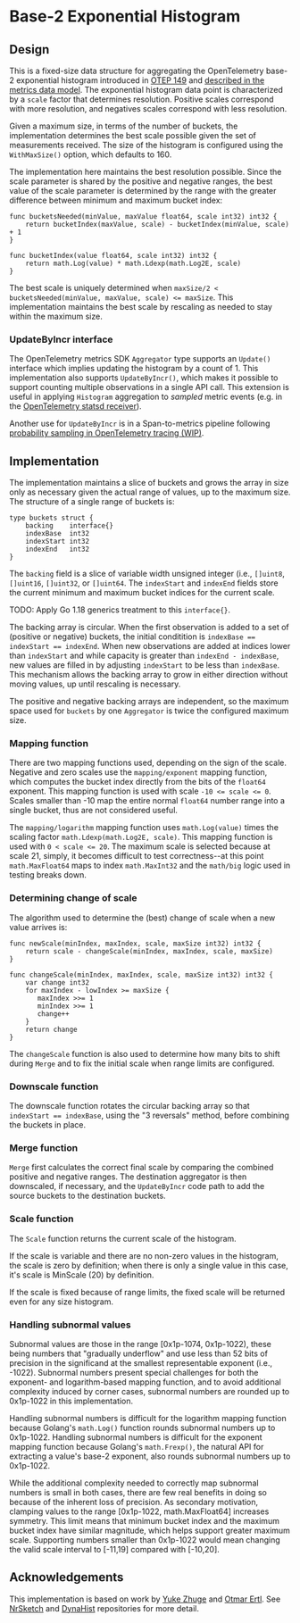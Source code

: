 # Base-2 Exponential Histogram

## Design

This is a fixed-size data structure for aggregating the OpenTelemetry
base-2 exponential histogram introduced in [OTEP
149](https://github.com/open-telemetry/oteps/blob/main/text/0149-exponential-histogram.md)
and [described in the metrics data
model](https://github.com/open-telemetry/opentelemetry-specification/blob/main/specification/metrics/datamodel.md#exponentialhistogram).
The exponential histogram data point is characterized by a `scale`
factor that determines resolution.  Positive scales correspond with
more resolution, and negatives scales correspond with less resolution.

Given a maximum size, in terms of the number of buckets, the
implementation determines the best scale possible given the set of
measurements received.  The size of the histogram is configured using
the `WithMaxSize()` option, which defaults to 160.

The implementation here maintains the best resolution possible.  Since
the scale parameter is shared by the positive and negative ranges, the
best value of the scale parameter is determined by the range with the
greater difference between minimum and maximum bucket index:

```golang
func bucketsNeeded(minValue, maxValue float64, scale int32) int32 {
	return bucketIndex(maxValue, scale) - bucketIndex(minValue, scale) + 1
}

func bucketIndex(value float64, scale int32) int32 {
	return math.Log(value) * math.Ldexp(math.Log2E, scale)
}
```

The best scale is uniquely determined when `maxSize/2 <
bucketsNeeded(minValue, maxValue, scale) <= maxSize`.  This
implementation maintains the best scale by rescaling as needed to stay
within the maximum size.

### UpdateByIncr interface

The OpenTelemetry metrics SDK `Aggregator` type supports an `Update()`
interface which implies updating the histogram by a count of 1.  This
implementation also supports `UpdateByIncr()`, which makes it possible
to support counting multiple observations in a single API call.  This
extension is useful in applying `Histogram` aggregation to _sampled_
metric events (e.g. in the [OpenTelemetry statsd
receiver](https://github.com/open-telemetry/opentelemetry-collector-contrib/tree/main/receiver/statsdreceiver)).

Another use for `UpdateByIncr` is in a Span-to-metrics pipeline
following [probability sampling in OpenTelemetry tracing
(WIP)](https://github.com/open-telemetry/opentelemetry-specification/pull/2047).

## Implementation

The implementation maintains a slice of buckets and grows the array in
size only as necessary given the actual range of values, up to the
maximum size.  The structure of a single range of buckets is:

```golang
type buckets struct {
	backing    interface{}
	indexBase  int32
	indexStart int32
	indexEnd   int32
}
```

The `backing` field is a slice of variable width unsigned integer
(i.e., `[]uint8`, `[]uint16`, `[]uint32`, or `[]uint64`.  The
`indexStart` and `indexEnd` fields store the current minimum and
maximum bucket indices for the current scale.

TODO: Apply Go 1.18 generics treatment to this `interface{}`.

The backing array is circular.  When the first observation is added to
a set of (positive or negative) buckets, the initial conditition is
`indexBase == indexStart == indexEnd`.  When new observations are
added at indices lower than `indexStart` and while capacity is greater
than `indexEnd - indexBase`, new values are filled in by adjusting
`indexStart` to be less than `indexBase`. This mechanism allows the
backing array to grow in either direction without moving values, up
until rescaling is necessary.

The positive and negative backing arrays are independent, so the
maximum space used for `buckets` by one `Aggregator` is twice the
configured maximum size.

### Mapping function

There are two mapping functions used, depending on the sign of the
scale.  Negative and zero scales use the `mapping/exponent` mapping
function, which computes the bucket index directly from the bits of
the `float64` exponent.  This mapping function is used with scale `-10
<= scale <= 0`.  Scales smaller than -10 map the entire normal
`float64` number range into a single bucket, thus are not considered
useful.

The `mapping/logarithm` mapping function uses `math.Log(value)` times
the scaling factor `math.Ldexp(math.Log2E, scale)`.  This mapping
function is used with `0 < scale <= 20`.  The maximum scale is
selected because at scale 21, simply, it becomes difficult to test
correctness--at this point `math.MaxFloat64` maps to index
`math.MaxInt32` and the `math/big` logic used in testing breaks down.

### Determining change of scale

The algorithm used to determine the (best) change of scale when a new
value arrives is:

```golang
func newScale(minIndex, maxIndex, scale, maxSize int32) int32 {
    return scale - changeScale(minIndex, maxIndex, scale, maxSize)
}

func changeScale(minIndex, maxIndex, scale, maxSize int32) int32 {
    var change int32
    for maxIndex - lowIndex >= maxSize {
	   maxIndex >>= 1
	   minIndex >>= 1
	   change++
    }
	return change
}
```

The `changeScale` function is also used to determine how many bits to
shift during `Merge` and to fix the initial scale when range limits
are configured.

### Downscale function

The downscale function rotates the circular backing array so that
`indexStart == indexBase`, using the "3 reversals" method, before
combining the buckets in place.

### Merge function

`Merge` first calculates the correct final scale by comparing the
combined positive and negative ranges.  The destination aggregator is
then downscaled, if necessary, and the `UpdateByIncr` code path to add
the source buckets to the destination buckets.

### Scale function

The `Scale` function returns the current scale of the histogram.

If the scale is variable and there are no non-zero values in the
histogram, the scale is zero by definition; when there is only a
single value in this case, it's scale is MinScale (20) by definition.

If the scale is fixed because of range limits, the fixed scale will be
returned even for any size histogram.

### Handling subnormal values

Subnormal values are those in the range [0x1p-1074, 0x1p-1022), these
being numbers that "gradually underflow" and use less than 52 bits of
precision in the significand at the smallest representable exponent
(i.e., -1022).  Subnormal numbers present special challenges for both
the exponent- and logarithm-based mapping function, and to avoid
additional complexity induced by corner cases, subnormal numbers are
rounded up to 0x1p-1022 in this implementation.

Handling subnormal numbers is difficult for the logarithm mapping
function because Golang's `math.Log()` function rounds subnormal
numbers up to 0x1p-1022.  Handling subnormal numbers is difficult for
the exponent mapping function because Golang's `math.Frexp()`, the
natural API for extracting a value's base-2 exponent, also rounds
subnormal numbers up to 0x1p-1022.

While the additional complexity needed to correctly map subnormal
numbers is small in both cases, there are few real benefits in doing
so because of the inherent loss of precision.  As secondary
motivation, clamping values to the range [0x1p-1022, math.MaxFloat64]
increases symmetry. This limit means that minimum bucket index and the
maximum bucket index have similar magnitude, which helps support
greater maximum scale.  Supporting numbers smaller than 0x1p-1022
would mean changing the valid scale interval to [-11,19] compared with
[-10,20].

## Acknowledgements

This implementation is based on work by [Yuke
Zhuge](https://github.com/yzhuge) and [Otmar
Ertl](https://github.com/oertl).  See
[NrSketch](https://github.com/newrelic-experimental/newrelic-sketch-java/blob/1ce245713603d61ba3a4510f6df930a5479cd3f6/src/main/java/com/newrelic/nrsketch/indexer/LogIndexer.java)
and
[DynaHist](https://github.com/dynatrace-oss/dynahist/blob/9a6003fd0f661a9ef9dfcced0b428a01e303805e/src/main/java/com/dynatrace/dynahist/layout/OpenTelemetryExponentialBucketsLayout.java)
repositories for more detail.
